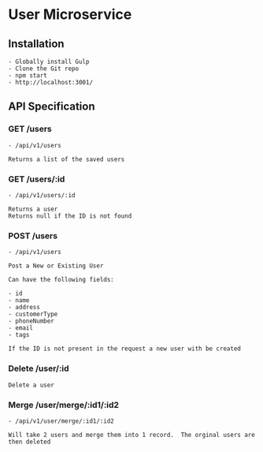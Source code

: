 # User Microservice

## Installation
    
    - Globally install Gulp
    - Clone the Git repo
    - npm start
    - http://localhost:3001/

## API Specification

### GET /users

    - /api/v1/users
    
    Returns a list of the saved users

### GET /users/:id

    - /api/v1/users/:id
    
    Returns a user 
    Returns null if the ID is not found
    
### POST /users
    
    - /api/v1/users
    
    Post a New or Existing User
    
    Can have the following fields:
    
    - id
    - name
    - address
    - customerType
    - phoneNumber
    - email
    - tags
    
    If the ID is not present in the request a new user with be created
    
### Delete /user/:id

    Delete a user
    
### Merge /user/merge/:id1/:id2

    - /api/v1/user/merge/:id1/:id2
    
    Will take 2 users and merge them into 1 record.  The orginal users are then deleted